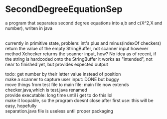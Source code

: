 # SecondDegreeEquationSep
a program that separates second degree equations into a,b and c(X^2,X and number), writen in java<br>
<br>

currently in primitive state, problem: int's plus and minus(indexOf checkers) return the value of the empty StringBuffer, not scanner input however method Xchecker returns the scanner input, how? No idea as of recent, if the string is hardcoded onto the StringBuffer it works as "intended", not near to finished yet, but provides expected output <br>

todo: get number by their letter value instead of position<br>
      make a scanner to capture user input: DONE but buggy<br>
      move things from test file to main file: main file now extends checker.java,which is test.java renamed<br>
      provide executable: long time until i get to do this lol<br>
      make it loopable, so the program doesnt close after first use: this will be easy, hopefully<br>
      separation.java file is useless until proper packaging<br>
